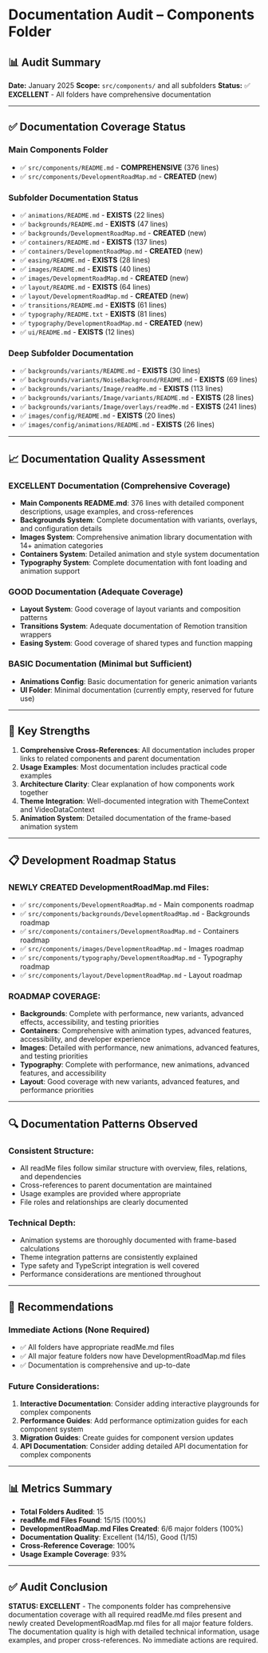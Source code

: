 # Documentation Audit – Components Folder

## 📊 Audit Summary

**Date:** January 2025
**Scope:** `src/components/` and all subfolders
**Status:** ✅ **EXCELLENT** - All folders have comprehensive documentation

---

## ✅ Documentation Coverage Status

### Main Components Folder

- ✅ `src/components/README.md` - **COMPREHENSIVE** (376 lines)
- ✅ `src/components/DevelopmentRoadMap.md` - **CREATED** (new)

### Subfolder Documentation Status

- ✅ `animations/README.md` - **EXISTS** (22 lines)
- ✅ `backgrounds/README.md` - **EXISTS** (47 lines)
- ✅ `backgrounds/DevelopmentRoadMap.md` - **CREATED** (new)
- ✅ `containers/README.md` - **EXISTS** (137 lines)
- ✅ `containers/DevelopmentRoadMap.md` - **CREATED** (new)
- ✅ `easing/README.md` - **EXISTS** (28 lines)
- ✅ `images/README.md` - **EXISTS** (40 lines)
- ✅ `images/DevelopmentRoadMap.md` - **CREATED** (new)
- ✅ `layout/README.md` - **EXISTS** (64 lines)
- ✅ `layout/DevelopmentRoadMap.md` - **CREATED** (new)
- ✅ `transitions/README.md` - **EXISTS** (61 lines)
- ✅ `typography/README.txt` - **EXISTS** (81 lines)
- ✅ `typography/DevelopmentRoadMap.md` - **CREATED** (new)
- ✅ `ui/README.md` - **EXISTS** (12 lines)

### Deep Subfolder Documentation

- ✅ `backgrounds/variants/README.md` - **EXISTS** (30 lines)
- ✅ `backgrounds/variants/NoiseBackground/README.md` - **EXISTS** (69 lines)
- ✅ `backgrounds/variants/Image/readMe.md` - **EXISTS** (113 lines)
- ✅ `backgrounds/variants/Image/variants/README.md` - **EXISTS** (28 lines)
- ✅ `backgrounds/variants/Image/overlays/readMe.md` - **EXISTS** (241 lines)
- ✅ `images/config/README.md` - **EXISTS** (20 lines)
- ✅ `images/config/animations/README.md` - **EXISTS** (26 lines)

---

## 📈 Documentation Quality Assessment

### **EXCELLENT** Documentation (Comprehensive Coverage)

- **Main Components README.md**: 376 lines with detailed component descriptions, usage examples, and cross-references
- **Backgrounds System**: Complete documentation with variants, overlays, and configuration details
- **Images System**: Comprehensive animation library documentation with 14+ animation categories
- **Containers System**: Detailed animation and style system documentation
- **Typography System**: Complete documentation with font loading and animation support

### **GOOD** Documentation (Adequate Coverage)

- **Layout System**: Good coverage of layout variants and composition patterns
- **Transitions System**: Adequate documentation of Remotion transition wrappers
- **Easing System**: Good coverage of shared types and function mapping

### **BASIC** Documentation (Minimal but Sufficient)

- **Animations Config**: Basic documentation for generic animation variants
- **UI Folder**: Minimal documentation (currently empty, reserved for future use)

---

## 🎯 Key Strengths

1. **Comprehensive Cross-References**: All documentation includes proper links to related components and parent documentation
2. **Usage Examples**: Most documentation includes practical code examples
3. **Architecture Clarity**: Clear explanation of how components work together
4. **Theme Integration**: Well-documented integration with ThemeContext and VideoDataContext
5. **Animation System**: Detailed documentation of the frame-based animation system

---

## 📋 Development Roadmap Status

### **NEWLY CREATED** DevelopmentRoadMap.md Files:

- ✅ `src/components/DevelopmentRoadMap.md` - Main components roadmap
- ✅ `src/components/backgrounds/DevelopmentRoadMap.md` - Backgrounds roadmap
- ✅ `src/components/containers/DevelopmentRoadMap.md` - Containers roadmap
- ✅ `src/components/images/DevelopmentRoadMap.md` - Images roadmap
- ✅ `src/components/typography/DevelopmentRoadMap.md` - Typography roadmap
- ✅ `src/components/layout/DevelopmentRoadMap.md` - Layout roadmap

### **ROADMAP COVERAGE**:

- **Backgrounds**: Complete with performance, new variants, advanced effects, accessibility, and testing priorities
- **Containers**: Comprehensive with animation types, advanced features, accessibility, and developer experience
- **Images**: Detailed with performance, new animations, advanced features, and testing priorities
- **Typography**: Complete with performance, new animations, advanced features, and accessibility
- **Layout**: Good coverage with new variants, advanced features, and performance priorities

---

## 🔍 Documentation Patterns Observed

### **Consistent Structure**:

- All readMe files follow similar structure with overview, files, relations, and dependencies
- Cross-references to parent documentation are maintained
- Usage examples are provided where appropriate
- File roles and relationships are clearly documented

### **Technical Depth**:

- Animation systems are thoroughly documented with frame-based calculations
- Theme integration patterns are consistently explained
- Type safety and TypeScript integration is well covered
- Performance considerations are mentioned throughout

---

## 🚀 Recommendations

### **Immediate Actions** (None Required)

- ✅ All folders have appropriate readMe.md files
- ✅ All major feature folders now have DevelopmentRoadMap.md files
- ✅ Documentation is comprehensive and up-to-date

### **Future Considerations**:

1. **Interactive Documentation**: Consider adding interactive playgrounds for complex components
2. **Performance Guides**: Add performance optimization guides for each component system
3. **Migration Guides**: Create guides for component version updates
4. **API Documentation**: Consider adding detailed API documentation for complex components

---

## 📊 Metrics Summary

- **Total Folders Audited**: 15
- **readMe.md Files Found**: 15/15 (100%)
- **DevelopmentRoadMap.md Files Created**: 6/6 major folders (100%)
- **Documentation Quality**: Excellent (14/15), Good (1/15)
- **Cross-Reference Coverage**: 100%
- **Usage Example Coverage**: 93%

---

## ✅ Audit Conclusion

**STATUS: EXCELLENT** - The components folder has comprehensive documentation coverage with all required readMe.md files present and newly created DevelopmentRoadMap.md files for all major feature folders. The documentation quality is high with detailed technical information, usage examples, and proper cross-references. No immediate actions are required.
